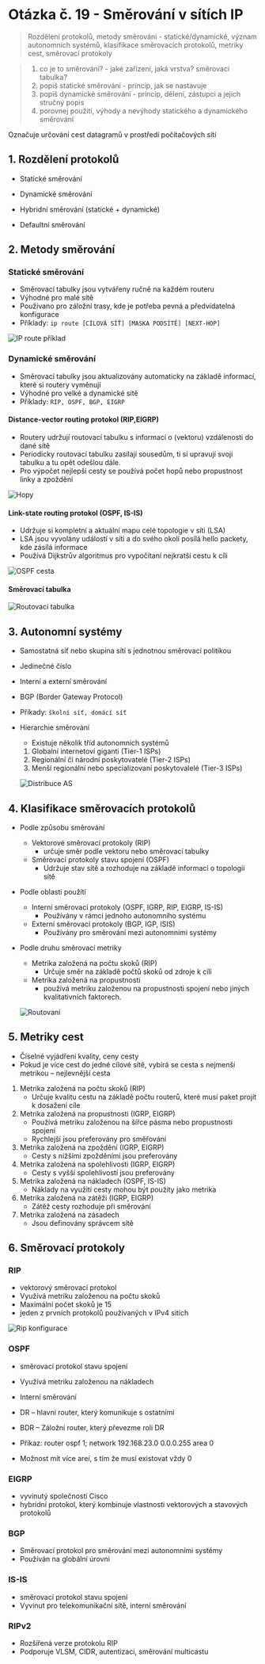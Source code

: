 # Otázka č. 19 - Směrování v sítích IP


> Rozdělení protokolů, metody směrování - statické/dynamické, význam autonomních systémů, klasifikace směrovacích protokolů, metriky cest, směrovací protokoly 

>1) co je to směrování? - jaké zařízení, jaká vrstva? směrovací tabulka?
>2) popiš statické směrování - princip, jak se nastavuje
>3) popiš dynamické směrování - princip, dělení, zástupci a jejich stručný popis
>4) porovnej použití, výhody a nevýhody statického a dynamického směrování

Označuje určování cest datagramů v prostředí počítačových sítí  

## 1. Rozdělení protokolů

- Statické směrování 

- Dynamické směrování 

- Hybridní směrování (statické + dynamické)

- Defaultní směrování 

## 2. Metody směrování

### Statické směrování

- Směrovací tabulky jsou vytvářeny ručně na každém routeru
- Výhodné pro malé sítě
- Používano pro záložní trasy, kde je potřeba pevná a předvídatelná konfigurace
- Příklady: `ip route [CÍLOVÁ SÍŤ] [MASKA PODSÍTĚ] [NEXT-HOP] `

![IP route příklad](img/19/ip_route.png)

### Dynamické směrování

- Směrovací tabulky jsou aktualizovány automaticky na základě informací, které si routery vyměnují
- Výhodné pro velké a dynamické sítě
- Příklady:  `RIP, OSPF, BGP, EIGRP `


#### Distance-vector routing protokol (RIP,EIGRP)

- Routery udržují routovací tabulku s informací o (vektoru) vzdálenosti do dané sítě
- Periodicky routovací tabulku zasílají sousedům, ti si upravují svoji tabulku a tu opět odešlou dále.
- Pro výpočet nejlepší cesty se používá počet hopů nebo propustnost linky a zpoždění 

![Hopy](img/19/hops.png)

#### Link-state routing protokol (OSPF, IS-IS)

- Udržuje si kompletní a aktuální mapu celé topologie v síti (LSA)
- LSA jsou vyvolány událostí v síti a do svého okolí posílá hello packety, kde zásílá informace 
- Používá Dijkstrův algoritmus pro vypočítaní nejkratší cestu k cíli

![OSPF cesta](img/19/ospf_way_value.png)

#### Směrovací tabulka

![Routovací tabulka](img/19/routing_table.png)

## 3. Autonomní systémy

- Samostatná síť nebo skupina sítí s jednotnou směrovací politikou 
- Jedinečné číslo 
- Interní a externí směrování 
- BGP (Border Gateway Protocol)  
- Příkady: `školní síť, domácí síť`
- Hierarchie směrování 
    - Existuje několik tříd autonomních systémů

    1. Globalní internetoví giganti (Tier-1 ISPs)
    2. Regionální či národní poskytovatelé (Tier-2 ISPs)
    3. Menší regionální nebo specializovaní poskytovalelé (Tier-3 ISPs)

    ![Distribuce AS](img/19/distribuce.png)

## 4. Klasifikace směrovacích protokolů

- Podle způsobu směrování
    - Vektorové směrovací protokoly (RIP)
        - určuje směr podle vektoru nebo směrovací tabulky
    - Směrovací protokoly stavu spojení (OSPF)
        - Udržuje stav sítě a rozhoduje na základě informací o topologii sítě
- Podle oblasti použítí
    - Interní směrovací protokoly (OSPF, IGRP, RIP, EIGRP, IS-IS)
        - Používány v rámci jednoho autonomního systému
    - Externí směrovací protokoly (BGP, IGP, ISIS)
        - Používány pro směrování mezi autonomními systémy
- Podle druhu směrovací metriky
    - Metrika založená na počtu skoků (RIP)
        - Určuje směr na základě počtů skoků od zdroje k cíli
    - Metrika založená na propustnosti 
        - používá metriku založenou na propustnosti spojení nebo jiných kvalitativních faktorech.

    ![Routovaní](img/19/routing.png)


## 5. Metriky cest

- Číselné vyjádření kvality, ceny cesty
- Pokud je více cest do jedné cílové sítě, vybírá se cesta s nejmenší metrikou – nejlevnější cesta

1. Metrika založená na počtu skoků (RIP)
    - Určuje kvalitu cestu na základě počtu routerů, které musí paket projít k dosažení cíle
2. Metrika založená na propustnosti (IGRP, EIGRP)
    - Používá metriku založenou na šířce pásma nebo propustnosti spojení
    - Rychlejší jsou preferovány pro směřování
3. Metrika založená na zpoždění (IGRP, EIGRP)
    - Cesty s nižšími zpožděními jsou preferovány
4. Metrika založená na spolehlivosti (IGRP, EIGRP)
    - Cesty s vyšší spolehlivostí jsou preferovány
5. Metrika založená na nákladech (OSPF, IS-IS)
    - Náklady na využití cesty mohou být použity jako metrika
6. Metrika založená na zátěži (IGRP, EIGRP)
    - Zátěž cesty rozhoduje při směrování
7. Metrika založená na zásadech
    - Jsou definovány správcem sítě

## 6. Směrovací protokoly

### RIP

- vektorový směrovací protokol
- Využívá metriku založenou na počtu skoků
- Maximální počet skoků je 15
- jeden z prvních protokolů používaných v IPv4 sitích

![Rip konfigurace](img/19/RIP.png)

### OSPF 

- směrovací protokol stavu spojení
- Využívá metriku založenou na nákladech
- Interní směrování
-	DR – hlavní router, který komunikuje s ostatními
-	BDR – Záložní router, který převezme roli DR 

-	Příkaz: router ospf 1; network 192.168.23.0 0.0.0.255 area 0
-	Možnost mít více areí, s tím že musí existovat vždy 0


### EIGRP

- vyvinutý společností Cisco
- hybridní protokol, který kombinuje vlastnosti vektorových a stavových protokolů

### BGP
- Směrovací protokol pro směrování mezi autonomními systémy
- Používán na globální úrovni

### IS-IS 
- směrovací protokol stavu spojení
- Vyvinut pro telekomunikační sítě, interní směrování

### RIPv2 

- Rozšířená verze protokolu RIP
- Podporuje VLSM, CIDR, autentizaci, směrování multicastu
